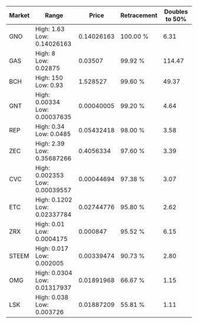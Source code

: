| Market | Range | Price| Retracement | Doubles to 50% |
| --- | --- | --- | --- | --- |
| GNO | High: 1.63<br />Low: 0.14026163 | 0.14026163 | 100.00 % | 6.31 |
| GAS | High: 8<br />Low: 0.02875 | 0.03507 | 99.92 % | 114.47 |
| BCH | High: 150<br />Low: 0.93 | 1.528527 | 99.60 % | 49.37 |
| GNT | High: 0.00334<br />Low: 0.00037635 | 0.00040005 | 99.20 % | 4.64 |
| REP | High: 0.34<br />Low: 0.0485 | 0.05432418 | 98.00 % | 3.58 |
| ZEC | High: 2.39<br />Low: 0.35687266 | 0.4056334 | 97.60 % | 3.39 |
| CVC | High: 0.002353<br />Low: 0.00039557 | 0.00044694 | 97.38 % | 3.07 |
| ETC | High: 0.1202<br />Low: 0.02337784 | 0.02744776 | 95.80 % | 2.62 |
| ZRX | High: 0.01<br />Low: 0.0004175 | 0.000847 | 95.52 % | 6.15 |
| STEEM | High: 0.017<br />Low: 0.002005 | 0.00339474 | 90.73 % | 2.80 |
| OMG | High: 0.0304<br />Low: 0.01317937 | 0.01891968 | 66.67 % | 1.15 |
| LSK | High: 0.038<br />Low: 0.003726 | 0.01887209 | 55.81 % | 1.11 |
